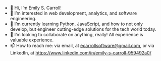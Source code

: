 - 👋 Hi, I’m Emily S. Carroll!
- 👀 I’m interested in web development, analytics, and software engineering.
- 🌱 I’m currently learning Python, JavaScript, and how to not only develop, but engineer cutting-edge solutions for the tech world today. 
- 💞️ I’m looking to collaborate on anything, really! All experience is valuable experience. 
- 📫 How to reach me: via email, at ecarrollsoftware@gmail.com, or via LinkedIn, at https://www.linkedin.com/in/emily-s-carroll-959492a0/

<!---
emilyscarroll/emilyscarroll is a ✨ special ✨ repository because its `README.md` (this file) appears on your GitHub profile.
You can click the Preview link to take a look at your changes.
--->
